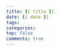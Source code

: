 ```yaml
---
title: {{ title }}
date: {{ date }}
tags:
categories:
top: false
comments: true
---
```




<!-- more -->

